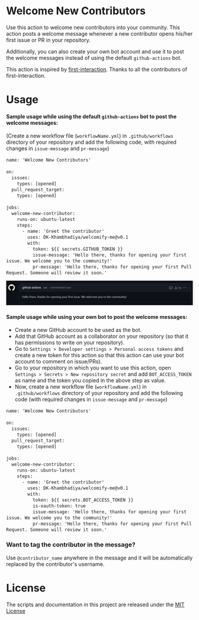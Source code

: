 # Welcome New Contributors

Use this action to welcome new contributors into your community. This action posts a welcome message whenever a new contributor opens his/her first issue or PR in your repository.

Additionally, you can also create your own bot account and use it to post the welcome messages instead of using the default `github-actions` bot.

This action is inspired by [first-interaction](https://github.com/actions/first-interaction). Thanks to all the contributors of first-interaction.

# Usage

#### Sample usage while using the default `github-actions` bot to post the welcome messages:

(Create a new workflow file (`workflowName.yml`) in `.github/workflows` directory of your repository and add the following code, with required changes in `issue-message` and `pr-message`)

```
name: 'Welcome New Contributors'

on:
  issues:
    types: [opened]
  pull_request_target:
    types: [opened]

jobs:
  welcome-new-contributor:
    runs-on: ubuntu-latest
    steps:
      - name: 'Greet the contributor'
        uses: DK-Khambhadiya/welcomify-me@v0.1
        with:
          token: ${{ secrets.GITHUB_TOKEN }}
          issue-message: 'Hello there, thanks for opening your first issue. We welcome you to the community!'
          pr-message: 'Hello there, thanks for opening your first Pull Request. Someone will review it soon.'
```

![github-actions-bot](assets/github-actions-bot.png)

#### Sample usage while using your own bot to post the welcome messages:

-   Create a new GitHub account to be used as the bot.
-   Add that GitHub account as a collaborator on your repository (so that it has permissions to write on your repository).
-   Go to `Settings > Developer settings > Personal access tokens` and create a new token for this action so that this action can use your bot account to comment on issue/PRs).
-   Go to your repository in which you want to use this action, open `Settings > Secrets > New repository secret` and add `BOT_ACCESS_TOKEN` as name and the token you copied in the above step as value.
-   Now, create a new workflow file (`workflowName.yml`) in `.github/workflows` directory of your repository and add the following code (with required changes in `issue-message` and `pr-message`)

```
name: 'Welcome New Contributors'

on:
  issues:
    types: [opened]
  pull_request_target:
    types: [opened]

jobs:
  welcome-new-contributor:
    runs-on: ubuntu-latest
    steps:
      - name: 'Greet the contributor'
        uses: DK-Khambhadiya/welcomify-me@v0.1
        with:
          token: ${{ secrets.BOT_ACCESS_TOKEN }}
          is-oauth-token: true
          issue-message: 'Hello there, thanks for opening your first issue. We welcome you to the community!'
          pr-message: 'Hello there, thanks for opening your first Pull Request. Someone will review it soon.'
```

### Want to tag the contributor in the message?

Use `@contributor_name` anywhere in the message and it will be automatically replaced by the contributor's username.

# License

The scripts and documentation in this project are released under the [MIT License](https://github.com/DK-Khambhadiya/welcomify-me/blob/main/LICENSE)
